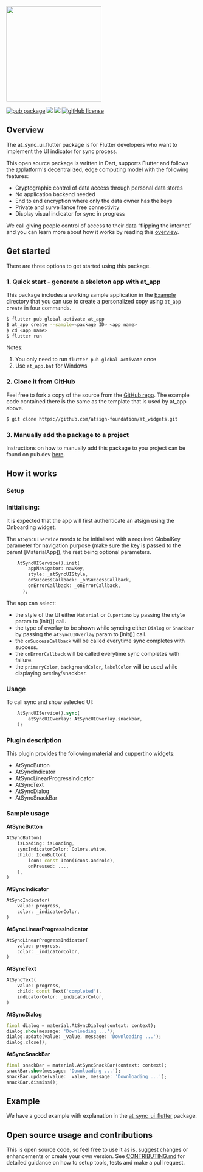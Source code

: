 <img width=250px src="https://atsign.dev/assets/img/atPlatform_logo_gray.svg?sanitize=true">

[![pub package](https://img.shields.io/pub/v/at_sync_ui_flutter)](https://pub.dev/packages/at_sync_ui_flutter) [![](https://img.shields.io/static/v1?label=Backend&message=@Platform&color=<COLOR>)](https://atsign.dev) [![](https://img.shields.io/static/v1?label=Publisher&message=The%20@%20Company&color=F05E3E)](https://atsign.com) [![gitHub license](https://img.shields.io/badge/license-BSD3-blue.svg)](./LICENSE)

## Overview
The at_sync_ui_flutter package is for Flutter developers who want to implement the UI indicator for sync process.

This open source package is written in Dart, supports Flutter and follows the
@‎platform's decentralized, edge computing model with the following features: 
- Cryptographic control of data access through personal data stores
- No application backend needed
- End to end encryption where only the data owner has the keys
- Private and surveillance free connectivity
- Display visual indicator for sync in progress

We call giving people control of access to their data “flipping the internet”
and you can learn more about how it works by reading this [overview](https://atsign.dev/docs/overview/).

## Get started
There are three options to get started using this package.

### 1. Quick start - generate a skeleton app with at_app
This package includes a working sample application in the
[Example](https://github.com/atsign-foundation/at_widgets/tree/trunk/at_sync_ui_flutter/example) directory that you can use to create a personalized
copy using ```at_app create``` in four commands.

```sh
$ flutter pub global activate at_app 
$ at_app create --sample=<package ID> <app name> 
$ cd <app name>
$ flutter run
```
Notes: 
1. You only need to run ```flutter pub global activate``` once
2. Use ```at_app.bat``` for Windows

### 2. Clone it from GitHub

Feel free to fork a copy of the source from the [GitHub repo](https://github.com/atsign-foundation/at_widgets). The example code contained there is the same as the template that is used by at_app above.

```sh
$ git clone https://github.com/atsign-foundation/at_widgets.git
```

### 3. Manually add the package to a project

Instructions on how to manually add this package to you project can be found on pub.dev [here](https://pub.dev/packages/at_sync_ui_flutter/install).

## How it works

### Setup
### Initialising:
It is expected that the app will first authenticate an atsign using the Onboarding widget.

The `AtSyncUIService` needs to be initialised with a required GlobalKey<NavigatorState> parameter for navigation purpose (make sure the key is passed to the parent [MaterialApp]), the rest being optional parameters.

```dart
    AtSyncUIService().init(
        appNavigator: navKey,
        style: _atSyncUIStyle,
        onSuccessCallback: _onSuccessCallback,
        onErrorCallback: _onErrorCallback,
      );
```

The app can select:

- the style of the UI either `Material` or `Cupertino` by passing the `style` param to [init()] call.
- the type of overlay to be shown while syncing either `Dialog` or `Snackbar` by passing the `atSyncUIOverlay` param to [init()] call.
- the `onSuccessCallback` will be called everytime sync completes with success.
- the `onErrorCallback` will be called everytime sync completes with failure.
- the `primaryColor`, `backgroundColor`, `labelColor` will be used while displaying overlay/snackbar.

### Usage

To call sync and show selected UI:

```dart
    AtSyncUIService().sync(
        atSyncUIOverlay: AtSyncUIOverlay.snackbar,
    );
```

### Plugin description
This plugin provides the following material and cuppertino widgets:
- AtSyncButton
- AtSyncIndicator
- AtSyncLinearProgressIndicator
- AtSyncText
- AtSyncDialog
- AtSyncSnackBar

### Sample usage

**AtSyncButton**
```dart
AtSyncButton(
    isLoading: isLoading,
    syncIndicatorColor: Colors.white,
    child: IconButton(
        icon: const Icon(Icons.android),
        onPressed: ...,
    ),
)
```

**AtSyncIndicator**
```dart
AtSyncIndicator(
    value: progress,
    color: _indicatorColor,
)
```

**AtSyncLinearProgressIndicator**
```dart
AtSyncLinearProgressIndicator(
    value: progress,
    color: _indicatorColor,
)
```

**AtSyncText**
```dart
AtSyncText(
    value: progress,
    child: const Text('completed'),
    indicatorColor: _indicatorColor,
)
```

**AtSyncDialog**
```dart
final dialog = material.AtSyncDialog(context: context);
dialog.show(message: 'Downloading ...');
dialog.update(value: _value, message: 'Downloading ...');
dialog.close();
```

**AtSyncSnackBar**
```dart
final snackBar = material.AtSyncSnackBar(context: context);
snackBar.show(message: 'Downloading ...');
snackBar.update(value: _value, message: 'Downloading ...');
snackBar.dismiss();
```

## Example

We have a good example with explanation in the [at_sync_ui_flutter](https://pub.dev/packages/at_sync_ui_flutter/example) package.

## Open source usage and contributions

This is  open source code, so feel free to use it as is, suggest changes or 
enhancements or create your own version. See [CONTRIBUTING.md](https://github.com/atsign-foundation/at_widgets/blob/trunk/CONTRIBUTING.md) for detailed guidance on how to setup tools, tests and make a pull request.
